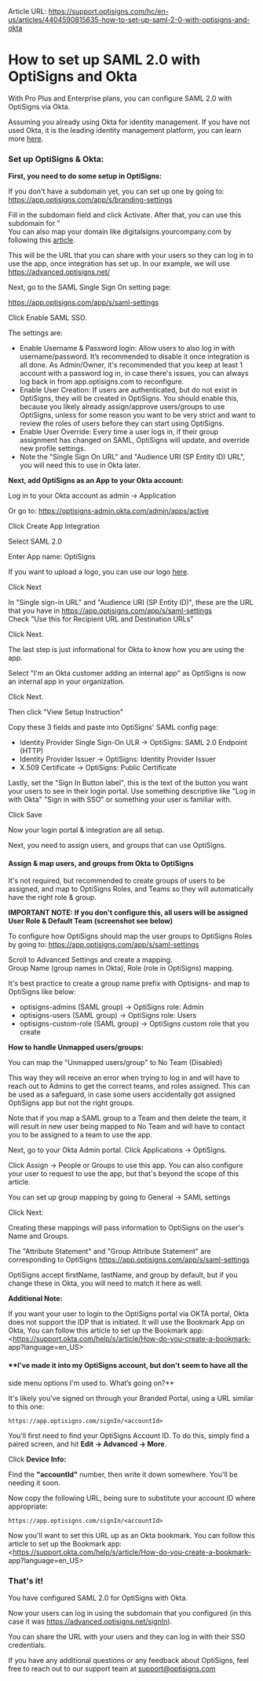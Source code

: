 Article URL: https://support.optisigns.com/hc/en-us/articles/4404590815635-how-to-set-up-saml-2-0-with-optisigns-and-okta

# How to set up SAML 2.0  with OptiSigns and Okta

With Pro Plus and Enterprise plans, you can configure SAML 2.0 with OptiSigns
via Okta.

Assuming you already using Okta for identity management. If you have not used
Okta, it is the leading identity management platform, you can learn more
[here](https://www.okta.com/intro-to-okta/).

### **Set up OptiSigns & Okta:**

**First, you need to do some setup in OptiSigns:**

If you don't have a subdomain yet, you can set up one by going to:  
<https://app.optisigns.com/app/s/branding-settings>

Fill in the subdomain field and click Activate. After that, you can use this
subdomain for "  
You can also map your domain like digitalsigns.yourcompany.com by following
this [article](https://support.optisigns.com/hc/en-us/articles/1500000480302).

This will be the URL that you can share with your users so they can log in to
use the app, once integration has set up. In our example, we will use
<https://advanced.optisigns.net/>

Next, go to the SAML Single Sign On setting page:

<https://app.optisigns.com/app/s/saml-settings>

Click Enable SAML SSO.

The settings are:

  * Enable Username & Password login: Allow users to also log in with username/password. It’s recommended to disable it once integration is all done. As Admin/Owner, it's recommended that you keep at least 1 account with a password log in, in case there's issues, you can always log back in from app.optisigns.com to reconfigure.
  * Enable User Creation: If users are authenticated, but do not exist in OptiSigns, they will be created in OptiSigns. You should enable this, because you likely already assign/approve users/groups to use OptiSigns, unless for some reason you want to be very strict and want to review the roles of users before they can start using OptiSigns.
  * Enable User Override: Every time a user logs in, if their group assignment has changed on SAML, OptiSigns will update, and override new profile settings.
  * Note the "Single Sign On URL" and "Audience URI (SP Entity ID) URL", you will need this to use in Okta later.

**Next, add OptiSigns as an App to your Okta account:**

Log in to your Okta account as admin -> Application

Or go to: <https://optisigns-admin.okta.com/admin/apps/active>

Click Create App Integration

Select SAML 2.0

Enter App name: OptiSigns

If you want to upload a logo, you can use our logo
[here](https://download.optisignsapp.com/marketing/optisigns-logo.png).

Click Next

In "Single sign-in URL" and "Audience URI (SP Entity ID)", these are the URL
that you have in <https://app.optisigns.com/app/s/saml-settings>  
Check "Use this for Recipient URL and Destination URLs"

Click Next.

The last step is just informational for Okta to know how you are using the
app.

Select "I'm an Okta customer adding an internal app" as OptiSigns is now an
internal app in your organization.

Click Next.

Then click "View Setup Instruction"

Copy these 3 fields and paste into OptiSigns' SAML config page:

  * Identity Provider Single Sign-On ULR -> OptiSigns: SAML 2.0 Endpoint (HTTP)
  * Identity Provider Issuer -> OptiSigns: Identity Provider Issuer
  * X.509 Certificate -> OptiSigns: Public Certificate

Lastly, set the "Sign In Button label", this is the text of the button you
want your users to see in their login portal. Use something descriptive like
"Log in with Okta" "Sign in with SSO" or something your user is familiar with.

Click Save

Now your login portal & integration are all setup.

Next, you need to assign users, and groups that can use OptiSigns.

#### **Assign & map users, and groups from Okta to OptiSigns**

It's not required, but recommended to create groups of users to be assigned,
and map to OptiSigns Roles, and Teams so they will automatically have the
right role & group.

**IMPORTANT NOTE: If you don't configure this, all users will be assigned User
Role & Default Team (screenshot see below)**

To configure how OptiSigns should map the user groups to OptiSigns Roles by
going to: <https://app.optisigns.com/app/s/saml-settings>

Scroll to Advanced Settings and create a mapping.  
Group Name (group names in Okta), Role (role in OptiSigns) mapping.  

It's best practice to create a group name prefix with Optisigns- and map to
OptiSigns like below:

  * optisigns-admins (SAML group) -> OptiSigns role: Admin
  * optisigns-users (SAML group) -> OptiSigns role: Users
  * optisigns-custom-role (SAML group) -> OptiSigns custom role that you create

**How to handle Unmapped users/groups:**

You can map the "Unmapped users/group" to No Team (Disabled)

This way they will receive an error when trying to log in and will have to
reach out to Admins to get the correct teams, and roles assigned. This can be
used as a safeguard, in case some users accidentally got assigned OptiSigns
app but not the right groups.

Note that if you map a SAML group to a Team and then delete the team, it will
result in new user being mapped to No Team and will have to contact you to be
assigned to a team to use the app.

Next, go to your Okta Admin portal. Click Applications -> OptiSigns.

Click Assign -> People or Groups to use this app. You can also configure your
user to request to use the app, but that's beyond the scope of this article.

You can set up group mapping by going to General -> SAML settings

Click Next:

Creating these mappings will pass information to OptiSigns on the user's Name
and Groups.

The "Attribute Statement" and "Group Attribute Statement" are corresponding to
OptiSigns <https://app.optisigns.com/app/s/saml-settings>

OptiSigns accept firstName, lastName, and group by default, but if you change
these in Okta, you will need to match it here as well.

**Additional Note:**

If you want your user to login to the OptiSigns portal via OKTA portal, Okta
does not support the IDP that is initiated. It will use the Bookmark App on
Okta, You can follow this article to set up the Bookmark app:
<https://support.okta.com/help/s/article/How-do-you-create-a-bookmark-
app?language=en_US>

#### **I've made it into my OptiSigns account, but don't seem to have all the
side menu options I'm used to. What’s going on?**

It's likely you've signed on through your Branded Portal, using a URL similar
to this one:

    
    
    https://app.optisigns.com/signIn/<accountId>

You'll first need to find your OptiSigns Account ID. To do this, simply find a
paired screen, and hit **Edit → Advanced → More**.

Click **Device Info:**

Find the **"accountId"** number, then write it down somewhere. You'll be
needing it soon.

Now copy the following URL, being sure to substitute your account ID where
appropriate:

    
    
    https://app.optisigns.com/signIn/<accountId>

Now you'll want to set this URL up as an Okta bookmark. You can follow this
article to set up the Bookmark app:
<https://support.okta.com/help/s/article/How-do-you-create-a-bookmark-
app?language=en_US>

### **That's it!**

You have configured SAML 2.0 for OptiSigns with Okta.

Now your users can log in using the subdomain that you configured (in this
case it was <https://advanced.optisigns.net/signIn>).

You can share the URL with your users and they can log in with their SSO
credentials.

If you have any additional questions or any feedback about OptiSigns, feel
free to reach out to our support team at
[support@optisigns.com](mailto:support@optisigns.com)

